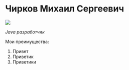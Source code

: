 # Чирков Михаил Сергеевич
![](https://avatars.githubusercontent.com/u/42963847?v=4)

*Java разработчик* 

Мои преимущества:
1. Привет
2. Приветик
3. Приветики
